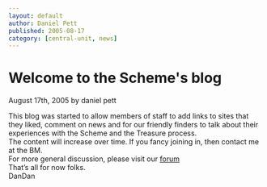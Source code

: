 ```yaml
---
layout: default
author: Daniel Pett
published: 2005-08-17
category: [central-unit, news]
---
```

# Welcome to the Scheme's blog

August 17th, 2005 by daniel pett

This blog was started to allow members of staff to add links to sites that they liked, comment on news and for our friendly finders to talk about their experiences with the Scheme and the Treasure process.  
The content will increase over time. If you fancy joining in, then contact me at the BM.  
For more general discussion, please visit our [forum](http://www.findsdatabase.org.uk/forum)  
That’s all for now folks.  
DanDan
